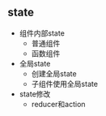 ## state
+ 组件内部state
  + 普通组件
  + 函数组件
+ 全局state
  + 创建全局state
  + 子组件使用全局state
+ state修改
  + reducer和action

